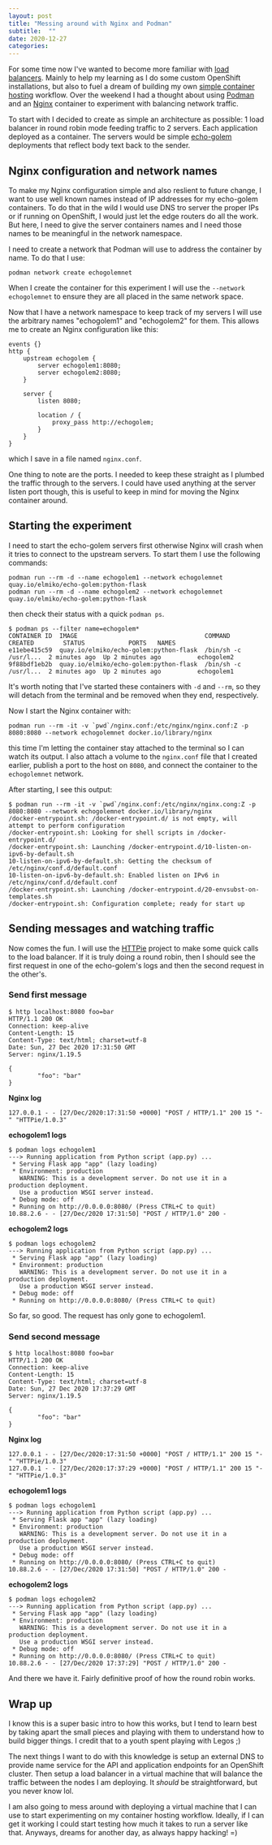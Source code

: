 ```yaml
---
layout: post
title: "Messing around with Nginx and Podman"
subtitle:  ""
date: 2020-12-27
categories:
---
```


For some time now I've wanted to become more familiar with
[load balancers](https://en.wikipedia.org/wiki/Load_balancing_(computing)). Mainly to help
my learning as I do some custom OpenShift installations, but also to fuel a dream of
building my own [simple container hosting](https://notes.elmiko.dev/2019/07/27/wch-005-simple-container-hosting.html)
workflow. Over the weekend I had a thought about using [Podman](https://podman.io) and
an [Nginx](https://nginx.com) container to experiment with balancing network traffic.

To start with I decided to create as simple an architecture as possible: 1 load balancer
in round robin mode feeding traffic to 2 servers. Each application deployed as a container.
The servers would be simple [echo-golem](https://gitlab.com/elmiko/echo-golem) deployments
that reflect body text back to the sender.

## Nginx configuration and network names

To make my Nginx configuration simple and also reslient to future change, I want to use
well known names instead of IP addresses for my echo-golem containers. To do that in the
wild I would use DNS tro server the proper IPs or if running on OpenShift, I would just
let the edge routers do all the work. But here, I need to give the server containers names
and I need those names to be meaningful in the network namespace.

I need to create a network that Podman will use to address the container by name. To do that
I use:
```
podman network create echogolemnet
```
When I create the container for this experiment I will use the `--network echogolemnet` to
ensure they are all placed in the same network space.

Now that I have a network namespace to keep track of my servers I will use the arbitrary names
"echogolem1" and "echogolem2" for them. This allows me to create an Nginx configuration like
this:

```
events {}
http {
    upstream echogolem {
        server echogolem1:8080;
        server echogolem2:8080;
    }

    server {
        listen 8080;

        location / {
            proxy_pass http://echogolem;
        }
    }
}
```
which I save in a file named `nginx.conf`.

One thing to note are the ports. I needed to keep these straight as I plumbed the traffic through
to the servers. I could have used anything at the server listen port though, this is useful to
keep in mind for moving the Nginx container around.

## Starting the experiment

I need to start the echo-golem servers first otherwise Nginx will crash when it tries to connect
to the upstream servers. To start them I use the following commands:
```
podman run --rm -d --name echogolem1 --network echogolemnet quay.io/elmiko/echo-golem:python-flask
podman run --rm -d --name echogolem2 --network echogolemnet quay.io/elmiko/echo-golem:python-flask
```
then check their status with a quick `podman ps`.
```
$ podman ps --filter name=echogolem*
CONTAINER ID  IMAGE                                   COMMAND               CREATED        STATUS            PORTS   NAMES
e11ebe415c59  quay.io/elmiko/echo-golem:python-flask  /bin/sh -c /usr/l...  2 minutes ago  Up 2 minutes ago          echogolem2
9f88bdf1eb2b  quay.io/elmiko/echo-golem:python-flask  /bin/sh -c /usr/l...  2 minutes ago  Up 2 minutes ago          echogolem1
```

It's worth noting that I've started these containers with `-d` and `--rm`, so they will detach from
the terminal and be removed when they end, respectively.

Now I start the Nginx container with:
```
podman run --rm -it -v `pwd`/nginx.conf:/etc/nginx/nginx.conf:Z -p 8080:8080 --network echogolemnet docker.io/library/nginx
```
this time I'm letting the container stay attached to the terminal so I can watch its output.
I also attach a volume to the `nginx.conf` file that I created earlier, publish a port to the host on `8080`,
and connect the container to the `echogolemnet` network.

After starting, I see this output:
```
$ podman run --rm -it -v `pwd`/nginx.conf:/etc/nginx/nginx.cong:Z -p 8080:8080 --network echogolemnet docker.io/library/nginx
/docker-entrypoint.sh: /docker-entrypoint.d/ is not empty, will attempt to perform configuration
/docker-entrypoint.sh: Looking for shell scripts in /docker-entrypoint.d/
/docker-entrypoint.sh: Launching /docker-entrypoint.d/10-listen-on-ipv6-by-default.sh
10-listen-on-ipv6-by-default.sh: Getting the checksum of /etc/nginx/conf.d/default.conf
10-listen-on-ipv6-by-default.sh: Enabled listen on IPv6 in /etc/nginx/conf.d/default.conf
/docker-entrypoint.sh: Launching /docker-entrypoint.d/20-envsubst-on-templates.sh
/docker-entrypoint.sh: Configuration complete; ready for start up
```

## Sending messages and watching traffic

Now comes the fun. I will use the [HTTPie](https://httpie.io/) project to make some quick
calls to the load balancer. If it is truly doing a round robin, then I should see the first
request in one of the echo-golem's logs and then the second request in the other's.

### Send first message
```
$ http localhost:8080 foo=bar
HTTP/1.1 200 OK
Connection: keep-alive
Content-Length: 15
Content-Type: text/html; charset=utf-8
Date: Sun, 27 Dec 2020 17:31:50 GMT
Server: nginx/1.19.5

{
        "foo": "bar"
}
```

**Nginx log**
```
127.0.0.1 - - [27/Dec/2020:17:31:50 +0000] "POST / HTTP/1.1" 200 15 "-" "HTTPie/1.0.3"
```

**echogolem1 logs**
```
$ podman logs echogolem1
---> Running application from Python script (app.py) ...
 * Serving Flask app "app" (lazy loading)
 * Environment: production
   WARNING: This is a development server. Do not use it in a production deployment.
   Use a production WSGI server instead.
 * Debug mode: off
 * Running on http://0.0.0.0:8080/ (Press CTRL+C to quit)
10.88.2.6 - - [27/Dec/2020 17:31:50] "POST / HTTP/1.0" 200 -
```

**echogolem2 logs**
```
$ podman logs echogolem2
---> Running application from Python script (app.py) ...
 * Serving Flask app "app" (lazy loading)
 * Environment: production
   WARNING: This is a development server. Do not use it in a production deployment.
   Use a production WSGI server instead.
 * Debug mode: off
 * Running on http://0.0.0.0:8080/ (Press CTRL+C to quit)
```

So far, so good. The request has only gone to echogolem1.

### Send second message
```
$ http localhost:8080 foo=bar
HTTP/1.1 200 OK
Connection: keep-alive
Content-Length: 15
Content-Type: text/html; charset=utf-8
Date: Sun, 27 Dec 2020 17:37:29 GMT
Server: nginx/1.19.5

{
        "foo": "bar"
}
```

**Nginx log**
```
127.0.0.1 - - [27/Dec/2020:17:31:50 +0000] "POST / HTTP/1.1" 200 15 "-" "HTTPie/1.0.3"
127.0.0.1 - - [27/Dec/2020:17:37:29 +0000] "POST / HTTP/1.1" 200 15 "-" "HTTPie/1.0.3"
```

**echogolem1 logs**
```
$ podman logs echogolem1
---> Running application from Python script (app.py) ...
 * Serving Flask app "app" (lazy loading)
 * Environment: production
   WARNING: This is a development server. Do not use it in a production deployment.
   Use a production WSGI server instead.
 * Debug mode: off
 * Running on http://0.0.0.0:8080/ (Press CTRL+C to quit)
10.88.2.6 - - [27/Dec/2020 17:31:50] "POST / HTTP/1.0" 200 -
```

**echogolem2 logs**
```
$ podman logs echogolem2
---> Running application from Python script (app.py) ...
 * Serving Flask app "app" (lazy loading)
 * Environment: production
   WARNING: This is a development server. Do not use it in a production deployment.
   Use a production WSGI server instead.
 * Debug mode: off
 * Running on http://0.0.0.0:8080/ (Press CTRL+C to quit)
10.88.2.6 - - [27/Dec/2020 17:37:29] "POST / HTTP/1.0" 200 -
```

And there we have it. Fairly definitive proof of how the round robin works.

## Wrap up

I know this is a super basic intro to how this works, but I tend to learn best by
taking apart the small pieces and playing with them to understand how to build
bigger things. I credit that to a youth spent playing with Legos ;)

The next things I want to do with this knowledge is setup an external DNS to provide
name service for the API and application endpoints for an OpenShift cluster. Then
setup a load balancer in a virtual machine that will balance the traffic between the
nodes I am deploying. It _should_ be straightforward, but you never know lol.

I am also going to mess around with deploying a virtual machine that I can use to
start experimenting on my container hosting workflow. Ideally, if I can get it working
I could start testing how much it takes to run a server like that. Anyways, dreams for
another day, as always happy hacking! =)
